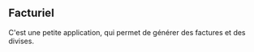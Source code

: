 ## Facturiel

<p>
    C'est une petite application, qui permet de générer des factures et des divises.
</p>